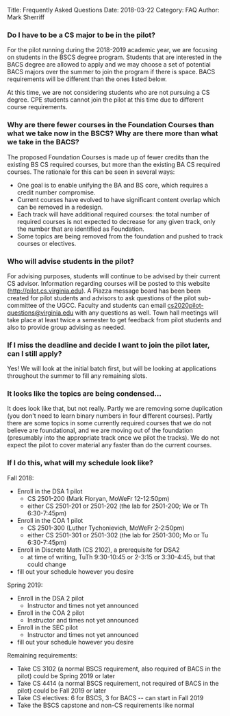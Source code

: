 Title: Frequently Asked Questions
Date: 2018-03-22
Category: FAQ
Author: Mark Sherriff

### Do I have to be a CS major to be in the pilot?

For the pilot running during the 2018-2019 academic year, we are focusing on students in the BSCS degree program.  Students that are interested in the BACS degree are allowed to apply and we may choose a set of potential BACS majors over the summer to join the program if there is space.  BACS requirements will be different than the ones listed below.

At this time, we are not considering students who are not pursuing a CS degree.  CPE students cannot join the pilot at this time due to different course requirements.

### Why are there fewer courses in the Foundation Courses than what we take now in the BSCS?  Why are there more than what we take in the BACS?

The proposed Foundation Courses is made up of fewer credits than the existing BS CS required courses, but more than the existing BA CS required courses.  The rationale for this can be seen in several ways:

* One goal is to enable unifying the BA and BS core, which requires a credit number compromise.
* Current courses have evolved to have significant content overlap which can be removed in a redesign.
* Each track will have additional required courses: the total number of required courses is not expected to decrease for any given track, only the number that are identified as Foundation.
* Some topics are being removed from the foundation and pushed to track courses or electives.

### Who will advise students in the pilot?

For advising purposes, students will continue to be advised by their current CS advisor.  Information regarding courses will be posted to this website (http://pilot.cs.virginia.edu).  A Piazza message board has been been created for pilot students and advisors to ask questions of the pilot sub-committee of the UGCC.  Faculty and students can email cs2020pilot-questions@virginia.edu with any questions as well.  Town hall meetings will take place at least twice a semester to get feedback from pilot students and also to provide group advising as needed.  

### If I miss the deadline and decide I want to join the pilot later, can I still apply?

Yes!  We will look at the initial batch first, but will be looking at applications throughout the summer to fill any remaining slots.  

### It looks like the topics are being condensed...

It does look like that, but not really. Partly we are removing some duplication (you don't need to learn binary numbers in four different courses). Partly there are some topics in some currently required courses that we do not believe are foundational, and we are moving out of the foundation (presumably into the appropriate track once we pilot the tracks). We do not expect the pilot to cover material any faster than do the current courses.

### If I do this, what will my schedule look like?

Fall 2018:

- Enroll in the DSA 1 pilot
    - CS 2501-200 (Mark Floryan, MoWeFr 12-12:50pm)
    - either CS 2501-201 or 2501-202 (the lab for 2501-200; We or Th 6:30-7:45pm)
- Enroll in the COA 1 pilot
    - CS 2501-300 (Luther Tychonievich, MoWeFr 2-2:50pm)
    - either CS 2501-301 or 2501-302 (the lab for 2501-300; Mo or Tu 6:30-7:45pm)
- Enroll in Discrete Math (CS 2102), a prerequisite for DSA2
    - at time of writing, TuTh 9:30-10:45 or 2-3:15 or 3:30-4:45, but that could change
- fill out your schedule however you desire

Spring 2019:

- Enroll in the DSA 2 pilot
    - Instructor and times not yet announced
- Enroll in the COA 2 pilot
    - Instructor and times not yet announced
- Enroll in the SEC pilot
    - Instructor and times not yet announced
- fill out your schedule however you desire

Remaining requirements:

- Take CS 3102 (a normal BSCS requirement, also required of BACS in the pilot) could be Spring 2019 or later
- Take CS 4414 (a normal BSCS requirement, not required of BACS in the pilot) could be Fall 2019 or later
- Take CS electives: 6 for BSCS, 3 for BACS -- can start in Fall 2019
- Take the BSCS capstone and non-CS requirements like normal
